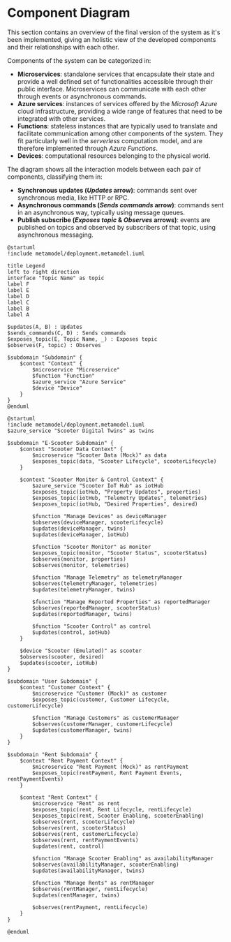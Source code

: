 # Component Diagram

This section contains an overview of the final version of the system as it's been implemented, giving an holistic view of the developed components and their relationships with each other.

Components of the system can be categorized in:

- **Microservices**: standalone services that encapsulate their state and provide a well defined set of functionalities accessible through their public interface. Microservices can communicate with each other through events or asynchronous commands.
- **Azure services**: instances of services offered by the _Microsoft Azure_ cloud infrastructure, providing a wide range of features that need to be integrated with other services.
- **Functions**: stateless instances that are typically used to translate and facilitate communication among other components of the system. They fit particularly well in the _serverless_ computation model, and are therefore implemented through _Azure Functions_.
- **Devices**: computational resources belonging to the physical world.

The diagram shows all the interaction models between each pair of components, classifying them in:

- **Synchronous updates (_Updates_ arrow)**: commands sent over synchronous media, like HTTP or RPC.
- **Asynchronous commands (_Sends commands_ arrow)**: commands sent in an asynchronous way, typically using message queues.
- **Publish subscribe (_Exposes topic_ & _Observes_ arrows)**: events are published on topics and observed by subscribers of that topic, using asynchronous messaging.

```plantuml
@startuml
!include metamodel/deployment.metamodel.iuml

title Legend
left to right direction
interface "Topic Name" as topic
label F
label E
label D
label C
label B
label A

$updates(A, B) : Updates
$sends_commands(C, D) : Sends commands
$exposes_topic(E, Topic Name, _) : Exposes topic
$observes(F, topic) : Observes

$subdomain "Subdomain" {
    $context "Context" {
        $microservice "Microservice"
        $function "Function"
        $azure_service "Azure Service"
        $device "Device"
    }
}
@enduml
```

```plantuml
@startuml
!include metamodel/deployment.metamodel.iuml
$azure_service "Scooter Digital Twins" as twins

$subdomain "E-Scooter Subdomain" {
    $context "Scooter Data Context" {
        $microservice "Scooter Data (Mock)" as data
        $exposes_topic(data, "Scooter Lifecycle", scooterLifecycle)
    }

    $context "Scooter Monitor & Control Context" {
        $azure_service "Scooter IoT Hub" as iotHub
        $exposes_topic(iotHub, "Property Updates", properties)
        $exposes_topic(iotHub, "Telemetry Updates", telemetries)
        $exposes_topic(iotHub, "Desired Properties", desired)

        $function "Manage Devices" as deviceManager
        $observes(deviceManager, scooterLifecycle)
        $updates(deviceManager, twins)
        $updates(deviceManager, iotHub)

        $function "Scooter Monitor" as monitor
        $exposes_topic(monitor, "Scooter Status", scooterStatus)
        $observes(monitor, properties)
        $observes(monitor, telemetries)

        $function "Manage Telemetry" as telemetryManager
        $observes(telemetryManager, telemetries)
        $updates(telemetryManager, twins)

        $function "Manage Reported Properties" as reportedManager
        $observes(reportedManager, scooterStatus)
        $updates(reportedManager, twins)

        $function "Scooter Control" as control
        $updates(control, iotHub)
    }

    $device "Scooter (Emulated)" as scooter
    $observes(scooter, desired)
    $updates(scooter, iotHub)
}

$subdomain "User Subdomain" {
    $context "Customer Context" {
        $microservice "Customer (Mock)" as customer
        $exposes_topic(customer, Customer Lifecycle, customerLifecycle)
        
        $function "Manage Customers" as customerManager
        $observes(customerManager, customerLifecycle)
        $updates(customerManager, twins)
    }
}

$subdomain "Rent Subdomain" {
    $context "Rent Payment Context" {
        $microservice "Rent Payment (Mock)" as rentPayment
        $exposes_topic(rentPayment, Rent Payment Events, rentPaymentEvents)
    }

    $context "Rent Context" {
        $microservice "Rent" as rent
        $exposes_topic(rent, Rent Lifecycle, rentLifecycle)
        $exposes_topic(rent, Scooter Enabling, scooterEnabling)
        $observes(rent, scooterLifecycle)
        $observes(rent, scooterStatus)
        $observes(rent, customerLifecycle)
        $observes(rent, rentPaymentEvents)
        $updates(rent, control)

        $function "Manage Scooter Enabling" as availabilityManager
        $observes(availabilityManager, scooterEnabling)
        $updates(availabilityManager, twins)

        $function "Manage Rents" as rentManager
        $observes(rentManager, rentLifecycle)
        $updates(rentManager, twins)
        
        $observes(rentPayment, rentLifecycle)
    }
}

@enduml
```
